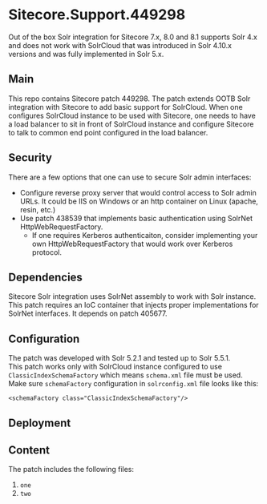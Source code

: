 # Sitecore.Support.449298
Out of the box Solr integration for Sitecore 7.x, 8.0 and 8.1 supports Solr 4.x and does not work with SolrCloud that was introduced in Solr 4.10.x versions and was fully implemented in Solr 5.x. 

## Main
This repo contains Sitecore patch 449298. The patch extends OOTB Solr integration with Sitecore to add basic support for SolrCloud. 
When one configures SolrCloud instance to be used with Sitecore, one needs to have a load balancer to sit in front of SolrCloud instance and configure Sitecore to talk to common end point configured in the load balancer.

## Security
There are a few options that one can use to secure Solr admin interfaces:
- Configure reverse proxy server that would control access to Solr admin URLs. It could be IIS on Windows or an http container on Linux (apache, resin, etc.)
- Use patch 438539 that implements basic authentication using SolrNet HttpWebRequestFactory.
    - If one requires Kerberos authenticaiton, consider implementing your own HttpWebRequestFactory that would work over Kerberos protocol.

## Dependencies
Sitecore Solr integration uses SolrNet assembly to work with Solr instance. This patch requires an IoC container that injects proper implementations for SolrNet interfaces. 
It depends on patch 405677.

## Configuration
The patch was developed with Solr 5.2.1 and tested up to Solr 5.5.1.  
This patch works only with SolrCloud instance configured to use `ClassicIndexSchemaFactory` which means `schema.xml` file must be used. Make sure `schemaFactory` configuration in `solrconfig.xml` file looks like this:
```
<schemaFactory class="ClassicIndexSchemaFactory"/>
```  


## Deployment

## Content
The patch includes the following files:
1. `one`
2. `two`